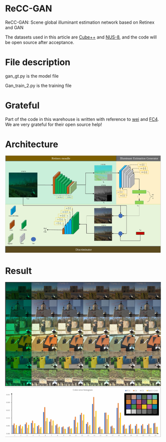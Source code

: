 # ReCC-GAN
ReCC-GAN: Scene global illuminant estimation network based on Retinex and GAN

The datasets used in this article are [Cube++](https://github.com/Visillect/CubePlusPlus/) and [NUS-8](https://cvil.eecs.yorku.ca/projects/public_html/illuminant/illuminant.html), and the code will be open source after acceptance.

# File description

gan_gt.py is the model file

Gan_train_2.py is the training file



# Grateful

 Part of the code in this warehouse is written with reference to [wei](https://github.com/aasharma90/RetinexNet_PyTorch) and [FC4](https://github.com/matteo-rizzo/fc4-pytorch). We are very grateful for their open source help!

# Architecture

![Architecture.png](Architecture.png "相对路径演示") <!-- 此路径表示图片和MD文件，处于同一目录 -->

# Result

![result.png](result.png "相对路径演示") <!-- 此路径表示图片和MD文件，处于同一目录 -->
![fig4.png](fig4.png "相对路径演示") <!-- 此路径表示图片和MD文件，处于同一目录 -->
